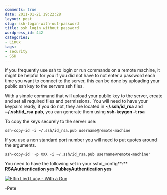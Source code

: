 ```yaml
---
comments: true
date: 2011-01-21 19:22:28
layout: post
slug: ssh-login-with-out-password
title: ssh login without password
wordpress_id: 442
categories:
- Linux
tags:
- security
- SSH
---
```


If you frequently use ssh to login or run commands on a remote machine, it might be helpful for you if you did not have to not enter a password each time you want to connect to the server, this can be done by uploading your public ssh key to the servers ssh files.

With a simple command that will upload your public key to the server, create and set all required files and permissions.  You will need to have your keypairs ready, if you do not, they are located in **~/.ssh/id_rsa** and **~/.ssh/id_rsa.pub**, you can generate them using **ssh-keygen -t rsa**

To copy the keys securely to the server use: 


    
    ssh-copy-id -i ~/.ssh/id_rsa.pub username@remote-machine



If you use a non standard port number you will need to put quotes around the arguments. 


    
    ssh-copy-id '-p XXX -i ~/.ssh/id_rsa.pub username@remote-machine'



You need to have the following set in your sshd_config**:**
**RSAAuthentication yes
PubkeyAuthentication yes**


[![Elfin Lied Lucy - With a Gun](http://nationpigeon.com/wordpress/wp-content/uploads//2011/01/Elfen.Lied_.Wallpaper.120708-150x150.jpg)](http://nationpigeon.com/wordpress/wp-content/uploads//2011/01/Elfen.Lied_.Wallpaper.120708.jpg)


-Pete 
